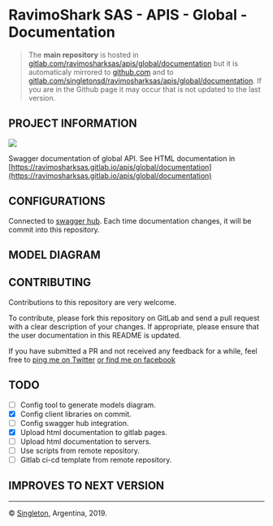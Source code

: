 # RavimoShark SAS - APIS - Global - Documentation

> The **main repository** is hosted in [gitlab.com/ravimosharksas/apis/global/documentation](https://gitlab.com/ravimosharksas/apis/global/documentation.git) but it is automaticaly mirrored to [github.com](https://github.com/singletonsd/ravimosharksas-apis-global-documentation.git) and to [gitlab.com/singletonsd/ravimosharksas/apis/global/documentation](https://gitlab.com/singletonsd/ravimosharksas/apis/global/documentation.git). If you are in the Github page it may occur that is not updated to the last version.

## PROJECT INFORMATION

<img src="http://online.swagger.io/validator?url=https://ravimosharksas.gitlab.io/apis/global/documentation/swagger.yaml">

Swagger documentation of global API. See HTML documentation in
[https://ravimosharksas.gitlab.io/apis/global/documentation](https://ravimosharksas.gitlab.io/apis/global/documentation)

## CONFIGURATIONS

Connected to [swagger hub](https://app.swaggerhub.com/apis/ravimosharksas/Global). Each time documentation changes, it will be commit into this repository.

## MODEL DIAGRAM

## CONTRIBUTING

Contributions to this repository are very welcome.

To contribute, please fork this repository on GitLab and send a pull request with a clear description of your changes. If appropriate, please ensure that the user documentation in this README is updated.

If you have submitted a PR and not received any feedback for a while, feel free to [ping me on Twitter](https://twitter.com/patoperpetua) [or find me on facebook](https://www.facebook.com/pato.arg)

## TODO

* [ ] Config tool to generate models diagram.
* [x] Config client libraries on commit.
* [ ] Config swagger hub integration.
* [x] Upload html documentation to gitlab pages.
* [ ] Upload html documentation to servers.
* [ ] Use scripts from remote repository.
* [ ] Gitlab ci-cd template from remote repository.

## IMPROVES TO NEXT VERSION

----------------------

© [Singleton](http://www.singletonsd.com), Argentina, 2019.
